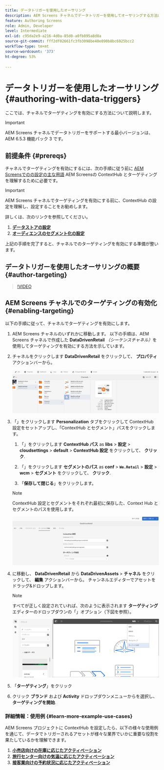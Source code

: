 ```yaml
---
title: データトリガーを使用したオーサリング
description: AEM Screens チャネルでデータトリガーを使用してオーサリングする方法について詳しく説明します。
feature: Authoring Screens
role: Admin, Developer
level: Intermediate
exl-id: c95da2e9-a216-4d0a-85d0-a0fb895a8d8a
source-git-commit: fff2df02661fc3fb3098be40e090b8bc6925bcc2
workflow-type: tm+mt
source-wordcount: '373'
ht-degree: 53%

---
```


# データトリガーを使用したオーサリング {#authoring-with-data-triggers}

ここでは、チャネルでターゲティングを有効にする方法について説明します。

>[!IMPORTANT]
>
>AEM Screens チャネルでデータトリガーをサポートする最小バージョンは、AEM 6.5.3 機能パック 3 です。

## 前提条件 {#prereqs}

チャネルでターゲティングを有効にするには、次の手順に従う前に [AEM Screensでのの設定の主な用語](configuring-context-hub.md) AEM Screensの ContextHub とターゲティングを理解するために必要です。

>[!IMPORTANT]
>
>AEM Screens チャネルでターゲティングを有効にする前に、ContextHub の設定を理解し、設定することをお勧めします。

詳しくは、次のリンクを参照してください。

1. **[データストアの設定](configuring-context-hub.md)**
1. **[オーディエンスのセグメント化の設定](configuring-context-hub.md)**

上記の手順を完了すると、チャネルでのターゲティングを有効にする準備が整います。

## データトリガーを使用したオーサリングの概要 {#author-targeting}

>[!VIDEO](https://video.tv.adobe.com/v/31921)

## AEM Screens チャネルでのターゲティングの有効化 {#enabling-targeting}

以下の手順に従って、チャネルでターゲティングを有効にします。

1. AEM Screens チャネルのいずれかに移動します。 以下の手順は、AEM Screens チャネルで作成した **DataDrivenRetail** *（シーケンスチャネル）*&#x200B;を使用してターゲティングを有効にする方法を示しています。

1. チャネルをクリックします **DataDrivenRetail** をクリックして、 **プロパティ** アクションバーから。

   ![screen_shot_2019-05-01at43332pm](assets/screen_shot_2019-05-01at43332pm.png)

1. 「」をクリックします **Personalization** タブをクリックして ContextHub 設定をセットアップし、「ContextHub とセグメント」パスをクリックします。

   1. 「」をクリックします **ContextHub パス** as **libs** > **設定** > **cloudsettings** > **default** > **ContextHub 設定** をクリックして、 **クリック**.

   1. 「」をクリックします **セグメントのパス** as **conf** > **`We.Retail`** > **設定** > **wcm** > **セグメント** をクリックして、 **クリック**.

   1. 「**保存して閉じる**」をクリックします。

   >[!NOTE]
   >
   >ContextHub 設定とセグメントをそれぞれ最初に保存した、Context Hub とセグメントのパスを使用します。

   ![screen_shot_2019-05-01at44030pm](assets/screen_shot_2019-05-01at44030pm.png)

1. に移動し、 **DataDrivenRetail** から **DataDrivenAssets** > **チャネル** をクリックして、 **編集** アクションバーから。 チャンネルエディターでアセットをドラッグ&amp;ドロップします。

   >[!NOTE]
   >
   >すべてが正しく設定されていれば、次のように表示されます **ターゲティング** エディターのドロップダウンの「」オプション（下図を参照）。

   ![screen_shot_2019-05-01at44231pm](assets/screen_shot_2019-05-01at44231pm.png)

1. 「**ターゲティング**」をクリック

1. クリック **ブランド** および **Activity** ドロップダウンメニューからを選択し、 **ターゲティングを開始**.

### 詳細情報：使用例 {#learn-more-example-use-cases}

AEM Screens プロジェクトに ContextHub を設定したら、以下の様々な使用例を通じて、データでトリガーされるアセットが様々な業界でいかに重要な役割を果たしているかを理解できます。

1. **[小売店向けの在庫に応じたアクティベーション](retail-inventory-activation.md)**
1. **[旅行センター向けの気温に応じたアクティベーション](local-temperature-activation.md)**
1. **[接客業向けの予約状況に応じたアクティベーション](hospitality-reservation-activation.md)**
